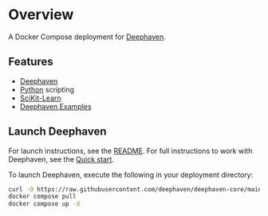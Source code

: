 # Overview

A Docker Compose deployment for [Deephaven](https://deephaven.io).

## Features

- [Deephaven](https://deephaven.io)
- [Python](https://python.org/) scripting
- [SciKit-Learn](https://scikit-learn.org/stable/)
- [Deephaven Examples](https://github.com/deephaven/examples)

## Launch Deephaven

For launch instructions, see the [README](https://github.com/deephaven/deephaven-core#launch-python-with-example-data).  For full instructions to work with Deephaven, see the [Quick start](https://deephaven.io/core/docs/getting-started/quickstart/).

To launch Deephaven, execute the following in your deployment directory:

```bash
curl -O https://raw.githubusercontent.com/deephaven/deephaven-core/main/containers/python-examples/SciKit-Learn/docker-compose.yml
docker compose pull
docker compose up -d
```
